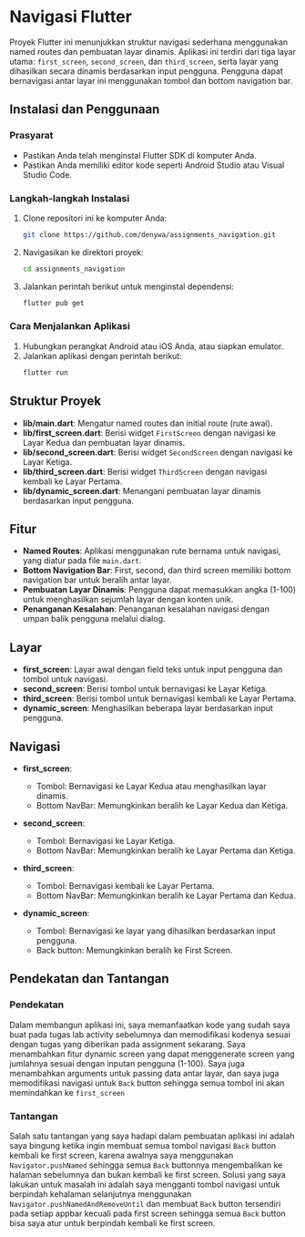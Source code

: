# Navigasi Flutter

Proyek Flutter ini menunjukkan struktur navigasi sederhana menggunakan named routes dan pembuatan layar dinamis. Aplikasi ini terdiri dari tiga layar utama: `first_screen`, `second_screen`, dan `third_screen`, serta layar yang dihasilkan secara dinamis berdasarkan input pengguna. Pengguna dapat bernavigasi antar layar ini menggunakan tombol dan bottom navigation bar.

## Instalasi dan Penggunaan

### Prasyarat
- Pastikan Anda telah menginstal Flutter SDK di komputer Anda.
- Pastikan Anda memiliki editor kode seperti Android Studio atau Visual Studio Code.

### Langkah-langkah Instalasi
1. Clone repositori ini ke komputer Anda:
   ```bash
   git clone https://github.com/denywa/assignments_navigation.git
   ```
2. Navigasikan ke direktori proyek:
   ```bash
   cd assignments_navigation
   ```
3. Jalankan perintah berikut untuk menginstal dependensi:
   ```bash
   flutter pub get
   ```

### Cara Menjalankan Aplikasi
1. Hubungkan perangkat Android atau iOS Anda, atau siapkan emulator.
2. Jalankan aplikasi dengan perintah berikut:
   ```bash
   flutter run
   ```

## Struktur Proyek

- **lib/main.dart**: Mengatur named routes dan initial route (rute awal).
- **lib/first_screen.dart**: Berisi widget `FirstScreen` dengan navigasi ke Layar Kedua dan pembuatan layar dinamis.
- **lib/second_screen.dart**: Berisi widget `SecondScreen` dengan navigasi ke Layar Ketiga.
- **lib/third_screen.dart**: Berisi widget `ThirdScreen` dengan navigasi kembali ke Layar Pertama.
- **lib/dynamic_screen.dart**: Menangani pembuatan layar dinamis berdasarkan input pengguna.

## Fitur

- **Named Routes**: Aplikasi menggunakan rute bernama untuk navigasi, yang diatur pada file `main.dart`.
- **Bottom Navigation Bar**: First, second, dan third screen memiliki bottom navigation bar untuk beralih antar layar.
- **Pembuatan Layar Dinamis**: Pengguna dapat memasukkan angka (1-100) untuk menghasilkan sejumlah layar dengan konten unik.
- **Penanganan Kesalahan**: Penanganan kesalahan navigasi dengan umpan balik pengguna melalui dialog.

## Layar

- **first_screen**: Layar awal dengan field teks untuk input pengguna dan tombol untuk navigasi.
- **second_screen**: Berisi tombol untuk bernavigasi ke Layar Ketiga.
- **third_screen**: Berisi tombol untuk bernavigasi kembali ke Layar Pertama.
- **dynamic_screen**: Menghasilkan beberapa layar berdasarkan input pengguna.

## Navigasi

- **first_screen**: 
  - Tombol: Bernavigasi ke Layar Kedua atau menghasilkan layar dinamis.
  - Bottom NavBar: Memungkinkan beralih ke Layar Kedua dan Ketiga.

- **second_screen**:
  - Tombol: Bernavigasi ke Layar Ketiga.
  - Bottom NavBar: Memungkinkan beralih ke Layar Pertama dan Ketiga.

- **third_screen**:
  - Tombol: Bernavigasi kembali ke Layar Pertama.
  - Bottom NavBar: Memungkinkan beralih ke Layar Pertama dan Kedua.

- **dynamic_screen**:
  - Tombol: Bernavigasi ke layar yang dihasilkan berdasarkan input pengguna.
  - Back button: Memungkinkan beralih ke First Screen.

## Pendekatan dan Tantangan

### Pendekatan
Dalam membangun aplikasi ini, saya memanfaatkan kode yang sudah saya buat pada tugas lab activity sebelumnya dan memodifikasi kodenya sesuai dengan tugas yang diberikan pada assignment sekarang. Saya menambahkan fitur dynamic screen yang dapat menggenerate screen yang jumlahnya sesuai dengan inputan pengguna (1-100). Saya juga menambahkan arguments untuk passing data antar layar, dan saya juga memodifikasi navigasi untuk `Back` button sehingga semua tombol ini akan memindahkan ke `first_screen` 

### Tantangan
Salah satu tantangan yang saya hadapi dalam pembuatan aplikasi ini adalah saya bingung ketika ingin membuat semua tombol navigasi `Back` button kembali ke first screen, karena awalnya saya menggunakan `Navigator.pushNamed` sehingga semua `Back` buttonnya mengembalikan ke halaman sebelumnya dan bukan kembali ke first screen. Solusi yang saya lakukan untuk masalah ini adalah saya mengganti tombol navigasi untuk berpindah kehalaman selanjutnya menggunakan `Navigator.pushNamedAndRemoveUntil` dan membuat `Back` button tersendiri pada setiap appbar kecuali pada first screen sehingga semua `Back` button bisa saya atur untuk berpindah kembali ke first screen.
